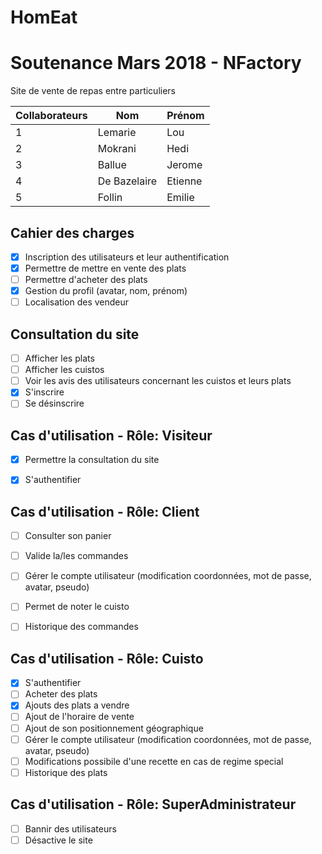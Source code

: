 # HomEat
# Soutenance Mars 2018 - NFactory
 
 Site de vente de repas entre particuliers

Collaborateurs | Nom | Prénom | 
------------ | ------------- | ------------- | 
1 | Lemarie | Lou |
2 | Mokrani | Hedi |
3 | Ballue | Jerome |
4 | De Bazelaire| Etienne |
5 | Follin | Emilie | 



## Cahier des charges 

- [x]  Inscription des utilisateurs et leur authentification
- [x]  Permettre de mettre en vente des plats
- [ ] Permettre d'acheter des plats
- [x]  Gestion du profil (avatar, nom, prénom)
- [ ] Localisation des vendeur

## Consultation du site

- [ ] Afficher les plats
- [ ] Afficher les cuistos
- [ ] Voir les avis des utilisateurs concernant les cuistos et leurs plats
- [x]  S'inscrire
- [ ] Se désinscrire

## Cas d'utilisation - Rôle: Visiteur

- [x]  Permettre la consultation du site
- [x]  S'authentifier 


## Cas d'utilisation - Rôle: Client
- [ ] Consulter son panier
- [ ] Valide la/les commandes
- [ ] Gérer le compte utilisateur (modification coordonnées, mot de passe, avatar, pseudo)
- [ ] Permet de noter le cuisto
- [ ] Historique des commandes




## Cas d'utilisation - Rôle: Cuisto

- [x]  S'authentifier
- [ ] Acheter des plats
- [x]  Ajouts des plats a vendre
- [ ] Ajout de l'horaire de vente
- [ ] Ajout de son positionnement géographique
- [ ] Gérer le compte utilisateur (modification coordonnées, mot de passe, avatar, pseudo)
- [ ] Modifications possibile d'une recette en cas de regime special
- [ ] Historique des plats

## Cas d'utilisation - Rôle: SuperAdministrateur

- [ ] Bannir des utilisateurs
- [ ] Désactive le site

